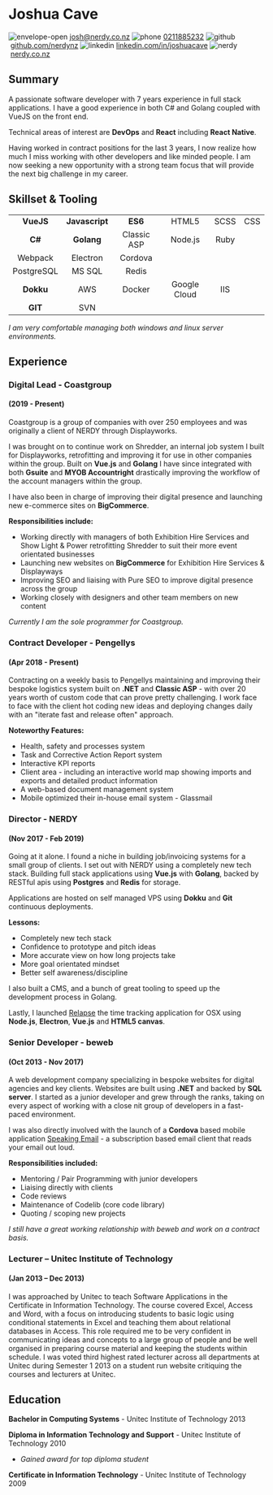 # Joshua Cave

![envelope-open](https://user-images.githubusercontent.com/1089671/75619422-685dc880-5be0-11ea-8d3c-702eae7ec782.png)&nbsp;[josh@nerdy.co.nz](mailto:josh@nerdy.co.nz "Josh's Email")
![phone](https://user-images.githubusercontent.com/1089671/75619421-67c53200-5be0-11ea-8252-3e2a343f2c7c.png)&nbsp;[0211885232](mailto:0211885232 "Josh's Phone")
![github](https://user-images.githubusercontent.com/1089671/75619424-68f65f00-5be0-11ea-8d9a-dfa49aff3106.png)&nbsp;[github.com/nerdynz](https://github.com/nerdynz "NERDY's Github")
![linkedin](https://user-images.githubusercontent.com/1089671/75619420-672c9b80-5be0-11ea-9a98-c487afba415a.png)&nbsp;[linkedin.com/in/joshuacave](https://linkedin.com/in/joshuacave "Josh's LinkedIn")
![nerdy](https://user-images.githubusercontent.com/1089671/75619423-68f65f00-5be0-11ea-846e-2e7bfb04e762.png)&nbsp;[nerdy.co.nz](https://nerdy.co.nz "NERDY's Website")

## Summary
A passionate software developer with 7 years experience in full stack applications. I have a good experience in both C# and Golang coupled with VueJS on the front end.

Technical areas of interest are __DevOps__ and __React__ including __React Native__.

Having worked in contract positions for the last 3 years, I now realize how much I miss working with other developers and like minded people. I am now seeking a new opportunity with a strong team focus that will provide the next big challenge in my career.



## Skillset & Tooling
<table>
<tr>
  <td style="text-align: center;"><span class=""><b>VueJS</b></span></td>
  <td style="text-align: center;"><span class=""><b>Javascript</b></span></td>
  <td style="text-align: center;"><span class=""><b>ES6</b></span></td>
  <td style="text-align: center;"><span class="">HTML5</span></td>
  <td style="text-align: center;"><span class="">SCSS</span></td>
  <td style="text-align: center;"><span class="">CSS</span></td>

</tr>
<tr>
  <td style="text-align: center;"><span class=""><b>C#</b></span></td>
  <td style="text-align: center;"><span class=""><b>Golang</b></span></td>
  <td style="text-align: center;"><span class="">Classic ASP</span></td>
  <td style="text-align: center;"><span class="">Node.js</span></td>
  <td style="text-align: center;"><span class="">Ruby</span></td>
</tr>
<tr>
  <td style="text-align: center;"><span class="">Webpack</span></td>
  <td style="text-align: center;"><span class="">Electron</span></td>
  <td style="text-align: center;"><span class="">Cordova</span></td>
</tr>
<tr>
  <td style="text-align: center;"><span class="">PostgreSQL</span></td>
  <td style="text-align: center;"><span class="">MS SQL</span></td>
  <td style="text-align: center;"><span class="">Redis</span></td>
</tr>
<tr>
  <td style="text-align: center;"><span class=""><b>Dokku</b></span></td>
  <td style="text-align: center;"><span class="">AWS</span></td>
  <td style="text-align: center;"><span class="">Docker</span></td>
  <td style="text-align: center;"><span class="">Google Cloud</span></td>
  <td style="text-align: center;"><span class="">IIS</span></td>
</tr>
<tr>
  <td style="text-align: center;"><span class=""><b>GIT</b></span></td>
  <td style="text-align: center;"><span class="">SVN</span></td>
</tr>
</table>

_I am very comfortable managing both windows and linux server environments._

## Experience
<h3>Digital Lead - Coastgroup</h3>
<h4>(2019 - Present)</h4>
Coastgroup is a group of companies with over 250 employees and was originally a client of NERDY through Displayworks.

I was brought on to continue work on Shredder, an internal job system I built for Displayworks, retrofitting and improving it for use in other companies within the group. Built on __Vue.js__ and __Golang__ I have since integrated with both __Gsuite__ and __MYOB Accountright__ drastically improving the workflow of the account managers within the group.

 I have also been in charge of improving their digital presence and launching new e-commerce sites on __BigCommerce__.

__Responsibilities include:__
- Working directly with managers of both Exhibition Hire Services and Show Light & Power retrofitting Shredder to suit their more event orientated businesses
- Launching new websites on __BigCommerce__ for Exhibition Hire Services & Displayways
- Improving SEO and liaising with Pure SEO to improve digital presence across the group
- Working closely with designers and other team members on new content

_Currently I am the sole programmer for Coastgroup._

<h3>Contract Developer - Pengellys</h3>
<h4>(Apr 2018 - Present)</h4>

Contracting on a weekly basis to Pengellys maintaining and improving their bespoke logistics system built on __.NET__ and __Classic ASP__ - with over 20 years worth of custom code that can prove pretty challenging. I work face to face with the client hot coding new ideas and deploying changes daily with an "iterate fast and release often" approach.

__Noteworthy Features:__
- Health, safety and processes system
- Task and Corrective Action Report system
- Interactive KPI reports
- Client area - including an interactive world map showing imports and exports and detailed product information
- A web-based document management system
- Mobile optimized their in-house email system - Glassmail


<h3>Director - NERDY </h3>
<h4>(Nov 2017 - Feb 2019)</h4>

Going at it alone. I found a niche in building job/invoicing systems for a small group of clients.
I set out with NERDY using a completely new tech stack. Building full stack applications using __Vue.js__ with __Golang__, backed by RESTful apis using __Postgres__ and __Redis__ for storage. 

Applications are hosted on self managed VPS using __Dokku__ and __Git__ continuous deployments.

__Lessons:__
- Completely new tech stack
- Confidence to prototype and pitch ideas
- More accurate view on how long projects take
- More goal orientated mindset
- Better self awareness/discipline

I also built a CMS, and a bunch of great tooling to speed up the development process in Golang.

Lastly, I launched [Relapse](https://relapse.nerdy.co.nz "Keeping track of your day 
just became a cinch") the time tracking application for OSX using __Node.js__, __Electron__, __Vue.js__ and __HTML5 canvas__. 


<h3>Senior Developer - beweb</h3>
<h4>(Oct 2013 - Nov 2017)</h4>

A web development company specializing in bespoke websites for digital agencies and key clients. Websites are built using __.NET__ and backed by __SQL server__. I started as a junior developer and grew through the ranks, taking on every aspect of working with a close nit group of developers in a fast-paced environment.

I was also directly involved with the launch of a __Cordova__ based mobile application [Speaking Email](https://speaking.email "Listen to email &amp; manage your inbox by voice control - app for iPhone &amp; Android - Speaking Email") - a subscription based email client that reads your email out loud.

__Responsibilities included:__
- Mentoring / Pair Programming with junior developers
- Liaising directly with clients
- Code reviews 
- Maintenance of Codelib (core code library)
- Quoting / scoping new projects

_I still have a great working relationship with beweb and work on a contract basis._

<h3>Lecturer – Unitec Institute of Technology</h3>
<h4>(Jan 2013 – Dec 2013)</h4>
I was approached by Unitec to teach Software Applications in the Certificate in Information Technology. The course covered Excel, Access and Word, with a focus on introducing students to basic logic using conditional statements in Excel and teaching them about relational databases in Access. 
This role required me to be very confident in communicating ideas and concepts to a large group of people and be well organised in preparing course material and keeping the students within schedule.  
I was voted third highest rated lecturer across all departments at Unitec during Semester 1 2013 on a student run website critiquing the courses and lecturers at Unitec. 


## Education
__Bachelor in Computing Systems__ - Unitec Institute of Technology 2013

__Diploma in Information Technology and Support__ - Unitec Institute of Technology	2010
- _Gained award for top diploma student_

__Certificate in Information Technology__ - Unitec Institute of Technology	2009

